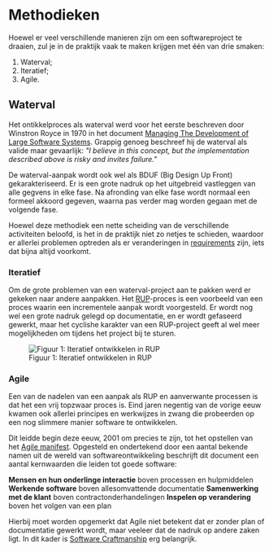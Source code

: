 Methodieken
=========

Hoewel er veel verschillende manieren zijn om een softwareproject te draaien, zul je in de praktijk vaak te maken krijgen met één van drie smaken:

1. Waterval;
2. Iteratief;
3. Agile.

## Waterval

Het ontikkelproces als waterval werd voor het eerste beschreven door Winstron Royce in 1970 in het document [Managing The Development of Large Software Systems](http://www-scf.usc.edu/~csci201/lectures/Lecture11/royce1970.pdf). Grappig genoeg beschreef hij de waterval als valide maar gevaarlijk: *"I believe in this concept, but the implementation described above is risky and invites failure."*

De waterval-aanpak wordt ook wel als BDUF (Big Design Up Front) gekarakteriseerd. Er is een grote nadruk op het uitgebreid vastleggen van alle gegvens in elke fase. Na afronding van elke fase wordt normaal een formeel akkoord gegeven, waarna pas verder mag worden gegaan met de volgende fase.

Hoewel deze methodiek een nette scheiding van de verschillende activiteiten beloofd, is het in de praktijk niet zo netjes te schieden, waardoor er allerlei problemen optreden als er veranderingen in [requirements](Requirments) zijn, iets dat bijna altijd voorkomt.

### Iteratief

Om de grote problemen van een waterval-project aan te pakken werd er gekeken naar andere aanpakken. Het [RUP](https://nl.wikipedia.org/wiki/Rational_Unified_Process)-proces is een voorbeeld van een proces waarin een incrementele aanpak wordt voorgesteld. Er wordt nog wel een grote nadruk gelegd op documentatie, en er wordt gefaseerd gewerkt, maar het cyclishe karakter van een RUP-project geeft al wel meer mogelijkheden om tijdens het project bij te sturen.

<figure>
    <img src="{{site.url}}/{{site.baseurl}}/img/Development-iterative.png" alt="Figuur 1: Iteratief ontwikkelen in RUP">
    <figcaption>Figuur 1: Iteratief ontwikkelen in RUP</figcaption>
</figure>

### Agile

Een van de nadelen van een aanpak als RUP en aanverwante processen is dat het een vrij topzwaar proces is. Eind jaren negentig van de vorige eeuw kwamen ook allerlei principes en werkwijzes in zwang die probeerden op een nog slimmere manier software te ontwikkelen. 

Dit leidde begin deze eeuw, 2001 om precies te zijn, tot het opstellen van het [Agile manifest](http://agilemanifesto.org/iso/nl/manifesto.html). Opgesteld en ondertekend door een aantal bekende namen uit de wereld van softwareontwikkeling beschrijft dit document een aantal kernwaarden die leiden tot goede software:

**Mensen en hun onderlinge interactie** boven processen en hulpmiddelen
**Werkende software** boven allesomvattende documentatie
**Samenwerking met de klant** boven contractonderhandelingen
**Inspelen op verandering** boven het volgen van een plan

Hierbij moet worden opgemerkt dat Agile niet betekent dat er zonder plan of documentatie gewerkt wordt, maar veeleer dat de nadruk op andere zaken ligt. In dit kader is [Software Craftmanship](Craftmanship) erg belangrijk.




